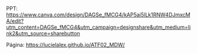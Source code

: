 PPT: https://www.canva.com/design/DAGSe_fMCG4/kAP5ai5lLk1RNW4DJmxcMA/edit?utm_content=DAGSe_fMCG4&utm_campaign=designshare&utm_medium=link2&utm_source=sharebutton

Página: https://lucielalex.github.io/ATF02_MDW/

